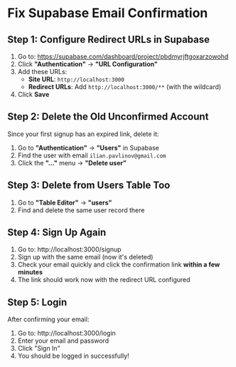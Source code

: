 # Fix Supabase Email Confirmation

## Step 1: Configure Redirect URLs in Supabase

1. Go to: https://supabase.com/dashboard/project/pbdmyrjftgoxarzowohd
2. Click **"Authentication"** → **"URL Configuration"**
3. Add these URLs:
   - **Site URL**: `http://localhost:3000`
   - **Redirect URLs**: Add `http://localhost:3000/**` (with the wildcard)
4. Click **Save**

## Step 2: Delete the Old Unconfirmed Account

Since your first signup has an expired link, delete it:

1. Go to **"Authentication"** → **"Users"** in Supabase
2. Find the user with email `ilian.pavlinov@gmail.com`
3. Click the **"..."** menu → **"Delete user"**

## Step 3: Delete from Users Table Too

1. Go to **"Table Editor"** → **"users"**
2. Find and delete the same user record there

## Step 4: Sign Up Again

1. Go to: http://localhost:3000/signup
2. Sign up with the same email (now it's deleted)
3. Check your email quickly and click the confirmation link **within a few minutes**
4. The link should work now with the redirect URL configured

## Step 5: Login

After confirming your email:
1. Go to: http://localhost:3000/login
2. Enter your email and password
3. Click "Sign In"
4. You should be logged in successfully!


